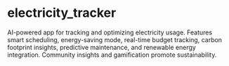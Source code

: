 # electricity_tracker
AI-powered app for tracking and optimizing electricity usage. Features smart scheduling, energy-saving mode, real-time budget tracking, carbon footprint insights, predictive maintenance, and renewable energy integration. Community insights and gamification promote sustainability.